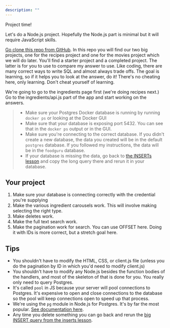 ```yaml
---
description: ""
---
```


Project time!

Let's do a Node.js project. Hopefully the Node.js part is minimal but it will require JavaScript skills.

[Go clone this repo from GitHub][project]. In this repo you will find our two big projects, one for the recipes project and one for the movies project which we will do later. You'll find a starter project and a completed project. The latter is for you to use to compare my answer to use. Like coding, there are many correct ways to write SQL and almost always trade offs. The goal is learning, so if it helps you to look at the answer, do it! There's no cheating here, only learning. Don't cheat yourself of learning.

We're going to go to the ingredients page first (we're doing recipes next.) Go to the ingredients/api.js part of the app and start working on the answers.

> - Make sure your Postgres Docker database is running by running `docker ps` or looking at the Docker GUI
> - Make sure that your database is exposing port 5432. You can see that in the `docker ps` output or in the GUI.
> - Make sure you're connecting to the correct database. If you didn't create a new database, the data you created will be in the default `postgres` database. If you followed my instructions, the data will be in the `foodguru` database.
> - If your database is missing the data, go back to [the INSERTs lesson][inserts] and copy the long query there and rerun it in your database.

## Your project

1. Make sure your database is connecting correctly with the credential you're supplying
1. Make the various ingredient carousels work. This will involve making selecting the right type.
1. Make deletes work.
1. Make the full text search work.
1. Make the pagination work for search. You can use OFFSET here. Doing it with IDs is more correct, but a stretch goal here.

## Tips

- You shouldn't have to modify the HTML, CSS, or client.js file (unless you do the pagination by ID in which you'd need to modify client.js)
- You shouldn't have to modify any Node.js besides the function bodies of the handlers, and most of the skeleton of that is done for you. You really only need to query Postgres.
- It's called `pool` in JS because your server will pool connections to Postgres. It's expensive to open and close connections to the database so the pool will keep connections open to speed up that process.
- We're using the `pg` module in Node.js for Postgres. It's by far the most popular. [See documentation here][pg].
- Any time you delete something you can go back and rerun the [big INSERT query from the inserts lesson][inserts].

[project]: TODO
[pg]: https://node-postgres.com/
[inserts]: /lessons/data/inserts
